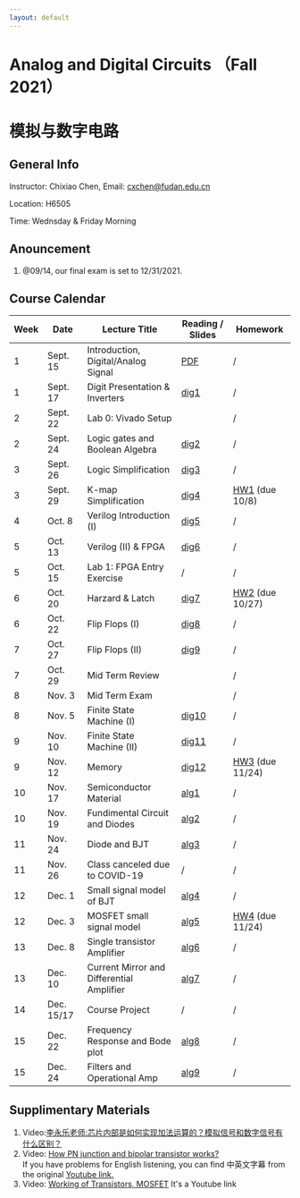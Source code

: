 ```yaml
---
layout: default
---
```


# Analog and Digital Circuits （Fall 2021）
# 模拟与数字电路

## General Info

Instructor: Chixiao Chen, 
Email: cxchen@fudan.edu.cn

Location: H6505

Time:  Wednsday & Friday Morning


## Anouncement
1. @09/14, our final exam is set to 12/31/2021. 

## Course Calendar

 Week | Date | Lecture Title | Reading / Slides | Homework|
 ---- |  ---- |-----|-----|----|
1| Sept. 15 | Introduction, Digital/Analog Signal | [PDF](./cktlec01.pdf)  | / |
1| Sept. 17 | Digit Presentation & Inverters | [dig1](./cktlec02.pdf)  | / |
2| Sept. 22  | Lab 0: Vivado Setup |   | / |
2| Sept. 24 | Logic gates and Boolean Algebra | [dig2](./cktlec03.pdf)  | / |
3| Sept. 26 | Logic Simplification | [dig3](./cktlec04.pdf)  | / |
3| Sept. 29 | K-map Simplification | [dig4](./cktlec05.pdf)  | [HW1](./hw1_2021.pdf) (due 10/8) |
4| Oct.  8  | Verilog Introduction (I) | [dig5](./cktlec06.pdf) | / |
5| Oct.  13 | Verilog (II) & FPGA | [dig6](./cktlec07.pdf) | / |
5| Oct.  15 | Lab 1: FPGA Entry Exercise | / | / |
6| Oct.  20 | Harzard & Latch| [dig7](./cktlec08.pdf) | [HW2](./hw2_2021.pdf) (due 10/27) |
6| Oct.  22 | Flip Flops (I) | [dig8](./cktlec09.pdf) | / |
7| Oct.  27 | Flip Flops (II)| [dig9](./cktlec10.pdf)| / |
7| Oct.  29 | Mid Term Review | | / |
8| Nov.  3  | Mid Term Exam | | / |
8| Nov.  5  | Finite State Machine (I) | [dig10](./cktlec11.pdf)| / |
9| Nov.  10  | Finite State Machine (II) | [dig11](./cktlec12.pdf)| / |
9| Nov.  12  | Memory | [dig12](./cktlec13.pdf)| [HW3](./hw3_2021.pdf) (due 11/24) |
10| Nov. 17 | Semiconductor Material | [alg1](./cktlec14.pdf) | / |
10| Nov. 19 | Fundimental Circuit and Diodes  | [alg2](./cktlec16.pdf) | / |
11| Nov. 24 | Diode and BJT  | [alg3](./cktlec15.pdf) | / |
11| Nov. 26 | Class canceled due to COVID-19  | / | / |
12| Dec. 1 |  Small signal model of BJT | [alg4](./cktlec16.pdf) | / |
12| Dec. 3 |  MOSFET small signal model | [alg5](./cktlec17pdf) | [HW4](./hw4_2021.pdf) (due 11/24)  |
13| Dec. 8|  Single transistor Amplifier | [alg6](./cktlec18.pdf) | / |
13| Dec. 10| Current Mirror and Differential Amplifier  | [alg7](./cktlec19.pdf) | / |
14| Dec. 15/17|  Course Project | / | / |
15| Dec. 22|  Frequency Response and Bode plot | [alg8](./cktlec20.pdf) | / |
15| Dec. 24|  Filters and Operational Amp  | [alg9](./cktlec21.pdf) | / |
## Supplimentary Materials
1. Video:[李永乐老师:芯片内部是如何实现加法运算的？模拟信号和数字信号有什么区别？](https://www.bilibili.com/video/BV1Ks41157eR)
1. Video: [How PN junction and bipolar transistor works?](https://cihlab.github.io/course/Transistors_480p.mp4)  
 If you have problems for English listening, you can find 中英文字幕 from the original [Youtube link.](https://www.youtube.com/watch?v=7ukDKVHnac4)
1. Video: [Working of Transistors, MOSFET](https://www.youtube.com/watch?v=stM8dgcY1CA)  It's a Youtube link

